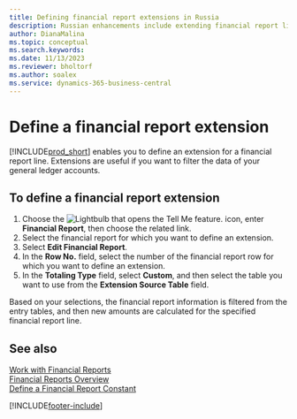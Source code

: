 ```yaml
---
title: Defining financial report extensions in Russia
description: Russian enhancements include extending financial report lines.
author: DianaMalina
ms.topic: conceptual
ms.search.keywords:
ms.date: 11/13/2023
ms.reviewer: bholtorf
ms.author: soalex
ms.service: dynamics-365-business-central
---
```


# Define a financial report extension

[!INCLUDE[prod_short](../../includes/prod_short.md)] enables you to define an extension for a financial report line. Extensions are useful if you want to filter the data of your general ledger accounts.

## To define a financial report extension

1. Choose the ![Lightbulb that opens the Tell Me feature.](../../media/ui-search/search_small.png "Tell me what you want to do") icon, enter **Financial Report**, then choose the related link.
2. Select the financial report for which you want to define an extension.
3. Select **Edit Financial Report**.
4. In the **Row No.** field, select the number of the financial report row for which you want to define an extension.
5. In the **Totaling Type** field, select **Custom**, and then select the table you want to use from the **Extension Source Table** field.

Based on your selections, the financial report information is filtered from the entry tables, and then new amounts are calculated for the specified financial report line.

## See also

[Work with Financial Reports](How-to-Work-with-Account-Schedules.md)  
[Financial Reports Overview](account-schedules-overview.md)  
[Define a Financial Report Constant](How-to-Define-an-Account-Schedule-Constant.md)  

[!INCLUDE[footer-include](../../includes/footer-banner.md)]
